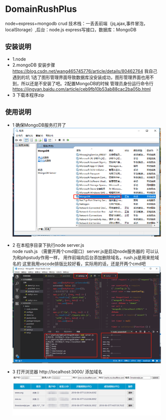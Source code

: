 # DomainRushPlus
node+express+mongodb crud
技术栈：一丢丢前端（jq,ajax,事件冒泡，localStorage）,后台：node.js express写接口，数据库：MongoDB
## 安装说明
- 1.node
- 2.mongoDB 安装步骤 https://blog.csdn.net/wang465745776/article/details/80462764  我自己遇到的坑 1选了图形管理界面导致数据库没安装成功，图形管理界面也用不到，所以还是不安装了吧。2配置MongoDB的时候 管理员身份运行命令行 https://jingyan.baidu.com/article/ceb9fb10b53ab88cac2ba05b.html
- 3 下载本程序zip
## 使用说明
- 1 确保MongoDB服务打开了  
![Alt text](./screenshots/1.png)
- 2 在本程序目录下执行node server.js  
node rush.js （需要开两个cmd窗口）server.js是启动node服务器的 可以认为和phpstudy作用一样， 用作前端向后台添加删除域名，rush.js是用来抢域名的
这里我用vscode排版比较好看，实际用的话，还是开两个cmd吧
![Alt text](./screenshots/2.png)

- 3 打开浏览器 http://localhost:3000/ 添加域名
![Alt text](./screenshots/3.png)

